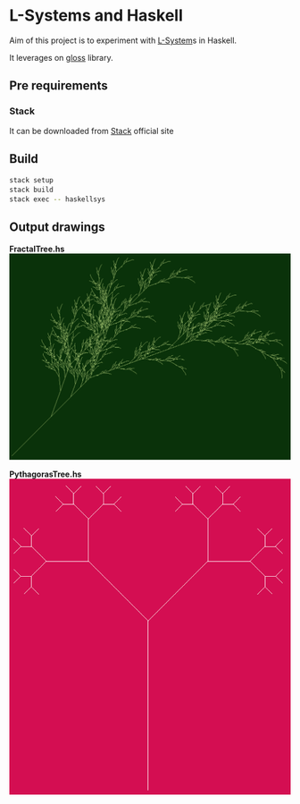 # L-Systems and Haskell

Aim of this project is to experiment with [L-System](https://en.wikipedia.org/wiki/L-system)s in Haskell.

It leverages on [gloss](https://hackage.haskell.org/package/gloss) library.


## Pre requirements
### Stack

It can be downloaded from [Stack](https://docs.haskellstack.org/en/stable/README/)  official site

## Build
```bash
stack setup
stack build
stack exec -- haskellsys
```

## Output drawings
**FractalTree.hs**
![logo](readme-img/fract-tree.png)


**PythagorasTree.hs**
![logo](readme-img/tree.png)


